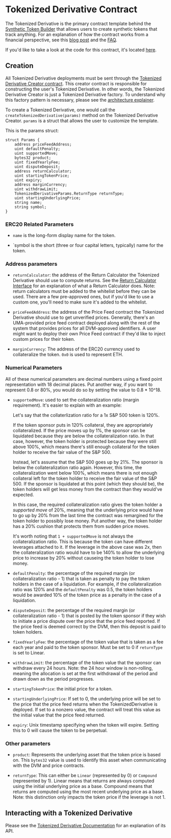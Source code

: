 # Tokenized Derivative Contract

The Tokenized Derivative is the primary contract template behind the
[Synthetic Token Builder](https://tokenbuilder.umaproject.org) that allows users to create synthetic tokens that track
anything. For an explanation of how the contract works from a financial perspective, see this
[blog post](https://medium.com/uma-project/announcing-the-uma-synthetic-token-builder-8bf37c645e94) and the
[FAQ](http://docs.google.com/document/d/1CLo02hXrcS3r5t8JeyyiT4ZyfqW0WJBgBh1lWIDghYE/).

If you'd like to take a look at the code for this contract, it's located
[here](https://github.com/UMAprotocol/protocol/blob/master/core/contracts/TokenizedDerivative.sol).

## Creation

All Tokenized Derivative deployments must be sent through the
[Tokenized Derivative Creator contract](https://github.com/UMAprotocol/protocol/blob/master/core/contracts/TokenizedDerivativeCreator.sol).
This creator contract is responsible for constructing the user's Tokenized Derivative. In other words, the Tokenized
Derivative Creator is just a Tokenized Derivative factory. To understand why this factory pattern is necessary, please
see the [architecture explainer](./architecture.md).

To create a Tokenized Derivative, one would call the `createTokenizedDerivative(params)` method on the Tokenized
Derivative Creator. `params` is a struct that allows the user to customize the template.

This is the params struct:

```solidity
struct Params {
    address priceFeedAddress;
    uint defaultPenalty;
    uint supportedMove;
    bytes32 product;
    uint fixedYearlyFee;
    uint disputeDeposit;
    address returnCalculator;
    uint startingTokenPrice;
    uint expiry;
    address marginCurrency;
    uint withdrawLimit;
    TokenizedDerivativeParams.ReturnType returnType;
    uint startingUnderlyingPrice;
    string name;
    string symbol;
}
```

### ERC20 Related Parameters

- `name` is the long-form display name for the token.

- `symbol is the short (three or four capital letters, typically) name for the token.

### Address parameters

- `returnCalculator`: the address of the Return Calculator the Tokenized Derivative should use to compute returns. See
the [Return Calculator Interface](https://github.com/UMAprotocol/protocol/blob/master/core/contracts/ReturnCalculatorInterface.sol)
for an explanation of what a Return Calculator does. Note: return calculators must be added to the whitelist before
they can be used. There are a few pre-approved ones, but if you'd like to use a custom one, you'll need to make sure
it's added to the whitelist.

- `priceFeedAddress`: the address of the Price Feed contract the Tokenized Derivative should use to get unverified
prices. Generally, there's an UMA-provided price feed contract deployed along with the rest of the system that provides
prices for all DVM-approved identifiers. A user might want to deploy their own Price Feed contract if they'd like to
inject custom prices for their token.

- `marginCurrency`: The address of the ERC20 currency used to collateralize the token. `0x0` is used to represent ETH.

### Numerical Parameters

All of these numerical parameters are decimal numbers using a fixed point representation with 18 decimal places.
Put another way, if you want to represent 0.8 or 80%, you would do so by setting the value to 0.8 * 10^18.

- `supportedMove`: used to set the collateralization ratio (margin requirement). It's easier to explain with an
example:

    Let's say that the collaterlization ratio for a 1x S&P 500 token is 120%. 

    If the token sponsor puts in 120% collateral, they are appropriately collateralized. If the price moves up by 1%,
    the sponsor can be liquidated because they are below the collateralization ratio. In that case, however, the token
    holder is protected because they were still above 100%, which means there's still enough collateral for the token
    holder to receive the fair value of the S&P 500.

    Instead, let's assume that the S&P 500 goes up by 21%. The sponsor is below the collateralization ratio again.
    However, this time, the collateralization went below 100%, which means there is not enough collateral left for the
    token holder to receive the fair value of the S&P 500. If the sponsor is liquidated at this point (which they
    should be), the token holders will get less money from the contract than they would've expected.

    In this case, the required collateralization ratio gives the token holder a _supported move_ of 20%, meaning that
    the underlying price would have to go up by 20% from the last time the contract was remargined for the token holder
    to possibly lose money. Put another way, the token holder has a 20% cushion that protects them from sudden price
    moves.

    It's worth noting that `1 + supportedMove` is not always the collateralization ratio. This is because the token can
    have different leverages attached to it. If the leverage in the above case was 2x, then the collateralization ratio
    would have to be 140% to allow the underlying price to increase by 20% without causeing the token holder to lose
    money.

- `defaultPenalty`: the percentage of the required margin (or collateralization ratio - 1) that is taken as penalty
to pay the token holders in the case of a liquidation. For example, if the collateralization ratio was 120% and the
`defaultPenalty` was 0.5, the token holders would be awarded 10% of the token price as a penalty in the case of a
liquidation.

- `disputeDeposit`: the percentage of the required margin (or collateralization ratio - 1) that is posted by the token
sponsor if they wish to initiate a price dispute over the price that the price feed reported. If the price feed is
deemed correct by the DVM, then this deposit is paid to token holders.

- `fixedYearlyFee`: the percentage of the token value that is taken as a fee each year and paid to the token sponsor.
Must be set to 0 if `returnType` is set to Linear.

- `withdrawLimit`: the percentage of the token value that the sponsor can withdraw every 24 hours. Note: the 24 hour
window is non-rolling, meaning the allocation is set at the first withdrawal of the period and drawn down as the period
progresses.

- `startingTokenPrice`: the initial price for a token.

- `startingUnderlyingPrice`: If set to 0, the underlying price will be set to the price that the price feed returns
when the TokenizedDerivative is deployed. If set to a nonzero value, the contract will treat this value as the initial
value that the price feed returned.

- `expiry`: Unix timestamp specifying when the token will expire. Setting this to 0 will cause the token to be
perpetual.

### Other parameters

- `product`: Represents the underlying asset that the token price is based on. This `bytes32` value is used to identify
this asset when communicating with the DVM and price contracts.

- `returnType`: This can either be `Linear` (represented by 0) or `Compound` (represented by 1). Linear means that
returns are always computed using the initial underlying price as a base. Compound means that returns are computed
using the most recent underlying price as a base. Note: this distinction only impacts the token price if the leverage
is not 1.

## Interacting with a Tokenized Derivative

Please see the [Tokenized Derivative Documentation](https://docs.umaproject.org/uma/contracts/TokenizedDerivative.html)
for an explanation of its API.